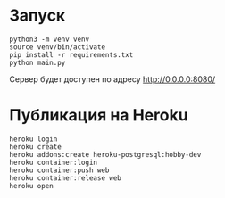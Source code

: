 # Запуск

````
python3 -m venv venv
source venv/bin/activate
pip install -r requirements.txt
python main.py
````

Сервер будет доступен по адресу http://0.0.0.0:8080/


# Публикация на Heroku

````
heroku login
heroku create
heroku addons:create heroku-postgresql:hobby-dev
heroku container:login
heroku container:push web
heroku container:release web
heroku open
````